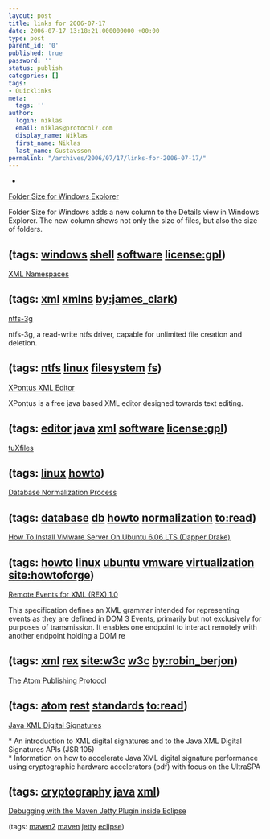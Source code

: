 ```yaml
---
layout: post
title: links for 2006-07-17
date: 2006-07-17 13:18:21.000000000 +00:00
type: post
parent_id: '0'
published: true
password: ''
status: publish
categories: []
tags:
- Quicklinks
meta:
  tags: ''
author:
  login: niklas
  email: niklas@protocol7.com
  display_name: Niklas
  first_name: Niklas
  last_name: Gustavsson
permalink: "/archives/2006/07/17/links-for-2006-07-17/"
---
```

- 
[Folder Size for Windows Explorer](http://foldersize.sourceforge.net/)

Folder Size for Windows adds a new column to the Details view in Windows Explorer. The new column shows not only the size of files, but also the size of folders.

(tags: [windows](http://del.icio.us/protocol7/windows) [shell](http://del.icio.us/protocol7/shell) [software](http://del.icio.us/protocol7/software) [license:gpl](http://del.icio.us/protocol7/license:gpl))
- 
[XML Namespaces](http://www.jclark.com/xml/xmlns.htm)

(tags: [xml](http://del.icio.us/protocol7/xml) [xmlns](http://del.icio.us/protocol7/xmlns) [by:james\_clark](http://del.icio.us/protocol7/by:james_clark))
- 
[ntfs-3g](http://sourceforge.net/mailarchive/forum.php?thread_id=23836054&forum_id=2697)

ntfs-3g, a read-write ntfs driver, capable for unlimited file creation and deletion.

(tags: [ntfs](http://del.icio.us/protocol7/ntfs) [linux](http://del.icio.us/protocol7/linux) [filesystem](http://del.icio.us/protocol7/filesystem) [fs](http://del.icio.us/protocol7/fs))
- 
[XPontus XML Editor](http://xpontus.sourceforge.net/)

XPontus is a free java based XML editor designed towards text editing.

(tags: [editor](http://del.icio.us/protocol7/editor) [java](http://del.icio.us/protocol7/java) [xml](http://del.icio.us/protocol7/xml) [software](http://del.icio.us/protocol7/software) [license:gpl](http://del.icio.us/protocol7/license:gpl))
- 
[tuXfiles](http://www.tuxfiles.org/linuxhelp/all.html)

(tags: [linux](http://del.icio.us/protocol7/linux) [howto](http://del.icio.us/protocol7/howto))
- 
[Database Normalization Process](http://www.databasedev.co.uk/database_normalization_process.html)

(tags: [database](http://del.icio.us/protocol7/database) [db](http://del.icio.us/protocol7/db) [howto](http://del.icio.us/protocol7/howto) [normalization](http://del.icio.us/protocol7/normalization) [to:read](http://del.icio.us/protocol7/to:read))
- 
[How To Install VMware Server On Ubuntu 6.06 LTS (Dapper Drake)](http://www.howtoforge.com/ubuntu_vmware_server)

(tags: [howto](http://del.icio.us/protocol7/howto) [linux](http://del.icio.us/protocol7/linux) [ubuntu](http://del.icio.us/protocol7/ubuntu) [vmware](http://del.icio.us/protocol7/vmware) [virtualization](http://del.icio.us/protocol7/virtualization) [site:howtoforge](http://del.icio.us/protocol7/site:howtoforge))
- 
[Remote Events for XML (REX) 1.0](http://www.w3.org/TR/rex/)

This specification defines an XML grammar intended for representing events as they are defined in DOM 3 Events, primarily but not exclusively for purposes of transmission. It enables one endpoint to interact remotely with another endpoint holding a DOM re

(tags: [xml](http://del.icio.us/protocol7/xml) [rex](http://del.icio.us/protocol7/rex) [site:w3c](http://del.icio.us/protocol7/site:w3c) [w3c](http://del.icio.us/protocol7/w3c) [by:robin\_berjon](http://del.icio.us/protocol7/by:robin_berjon))
- 
[The Atom Publishing Protocol](http://bitworking.org/projects/atom/draft-ietf-atompub-protocol-09.html)

(tags: [atom](http://del.icio.us/protocol7/atom) [rest](http://del.icio.us/protocol7/rest) [standards](http://del.icio.us/protocol7/standards) [to:read](http://del.icio.us/protocol7/to:read))
- 
[Java XML Digital Signatures](http://java.sun.com/developer/technicalArticles/xml/dig_signatures/)

 \* An introduction to XML digital signatures and to the Java XML Digital Signatures APIs (JSR 105)  
 \* Information on how to accelerate Java XML digital signature performance using cryptographic hardware accelerators (pdf) with focus on the UltraSPA

(tags: [cryptography](http://del.icio.us/protocol7/cryptography) [java](http://del.icio.us/protocol7/java) [xml](http://del.icio.us/protocol7/xml))
- 
[Debugging with the Maven Jetty Plugin inside Eclipse](http://docs.codehaus.org/display/JETTY/Debugging+with+the+Maven+Jetty+Plugin+inside+Eclipse)

(tags: [maven2](http://del.icio.us/protocol7/maven2) [maven](http://del.icio.us/protocol7/maven) [jetty](http://del.icio.us/protocol7/jetty) [eclipse](http://del.icio.us/protocol7/eclipse))
